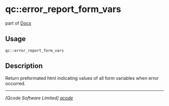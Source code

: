 qc::error_report_form_vars
==========================

part of [Docs](../index.md)

Usage
-----
`qc::error_report_form_vars `

Description
-----------
Return preformated html indicating values of all form variables when error occurred.

----------------------------------
*[Qcode Software Limited] [qcode]*

[qcode]: http://www.qcode.co.uk "Qcode Software"